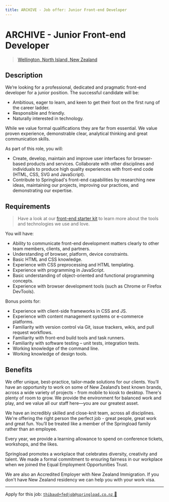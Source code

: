 ```yaml
---
title: ARCHIVE - Job offer: Junior Front-end Developer
---
```


# ARCHIVE - Junior Front-end Developer

> [Wellington, North Island, New Zealand](https://www.google.co.nz/maps/place/Springload/@-41.292409,174.7778358,19z/data=!3m1!4b1!4m5!3m4!1s0x6d38afd74d81b49b:0xaab8c9f945251dd1!8m2!3d-41.292409!4d174.778383)

## Description

We’re looking for a professional, dedicated and pragmatic front-end developer for a junior position. The successful candidate will be:

- Ambitious, eager to learn, and keen to get their foot on the first rung of the career ladder.
- Responsible and friendly.
- Naturally interested in technology.

While we value formal qualifications they are far from essential. We value proven experience, demonstrable clear, analytical thinking and great communication skills.

As part of this role, you will:

- Create, develop, maintain and improve user interfaces for browser-based products and services. Collaborate with other disciplines and individuals to produce high quality experiences with front-end code (HTML, CSS, SVG and JavaScript).
- Contribute to Springload's front-end capabilities by researching new ideas, maintaining our projects, improving our practices, and demonstrating our expertise.

## Requirements

> Have a look at our [front-end starter kit](https://github.com/springload/frontend-starter-kit/) to learn more about the tools and technologies we use and love.

You will have:

- Ability to communicate front-end development matters clearly to other team members, clients, and partners.
- Understanding of browser, platform, device constraints.
- Basic HTML and CSS knowledge.
- Experience with CSS preprocessing and HTML templating.
- Experience with programming in JavaScript.
- Basic understanding of object-oriented and functional programming concepts.
- Experience with browser development tools (such as Chrome or Firefox DevTools).

Bonus points for:

- Experience with client-side frameworks in CSS and JS.
- Experience with content management systems or e-commerce platforms.
- Familiarity with version control via Git, issue trackers, wikis, and pull request workflows.
- Familiarity with front-end build tools and task runners.
- Familiarity with software testing – unit tests, integration tests.
- Working knowledge of the command line.
- Working knowledge of design tools.

## Benefits

We offer unique, best-practice, tailor-made solutions for our clients. You’ll have an opportunity to work on some of New Zealand’s best known brands, across a wide variety of projects - from mobile to kiosk to desktop. There's plenty of room to grow. We provide the environment for balanced work and play, and we value all our staff here—you are our greatest asset.

We have an incredibly skilled and close-knit team, across all disciplines. We're offering the right person the perfect job - great people, great work and great fun. You’ll be treated like a member of the Springload family rather than an employee.

Every year, we provide a learning allowance to spend on conference tickets, workshops, and the likes.

Springload promotes a workplace that celebrates diversity, creativity and talent. We made a formal commitment to ensuring fairness in our workplace when we joined the Equal Employment Opportunities Trust.

We are also an Accredited Employer with New Zealand Immigration. If you don't have New Zealand residency we can help you with your work visa.

---

Apply for this job: [`thibaud+fedjob@springload.co.nz` :rocket:](mailto:thibaud+fedjob@springload.co.nz?cc=apply@springload.co.nz&subject=Junior%20FED%20role)
